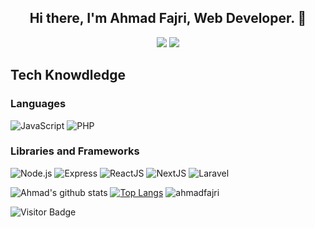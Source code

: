 <h2 align="center"> Hi there, I'm Ahmad Fajri, Web Developer. 👋</h2>

<p align="center">
  <a href="https://www.linkedin.com/in/ahmad-fajri-1899a9118/"><img src="https://img.shields.io/badge/-Ahmad%20Fajri-0077B5?style=flat-square&logo=Linkedin&logoColor=white"/></a>
  <a href="https://www.instagram.com/ahmadfajrii/"><img src="https://img.shields.io/badge/-@ahmadfajrii-333333?style=flat-square&logo=instagram"/></a>
</p>

## Tech Knowdledge

### Languages
![JavaScript](https://img.shields.io/badge/-JavaScript-333333?style=flat&logo=javascript)
![PHP](https://img.shields.io/badge/-PHP-333333?style=flat&logo=php)

### Libraries and Frameworks
![Node.js](https://img.shields.io/badge/-Node.js-333333?style=flat&logo=node.js)
![Express](https://img.shields.io/badge/-Express-333333?style=flat&logo=express)
![ReactJS](https://img.shields.io/badge/-React.js-333333?style=flat&logo=react)
![NextJS](https://img.shields.io/badge/-Next.js-333333?style=flat&logo=next.js)
![Laravel](https://img.shields.io/badge/-Laravel-333333?style=flat&logo=laravel)

![Ahmad's github stats](https://github-readme-stats.vercel.app/api?username=ahmadfajri&show_icons=true&hide_border=true&theme=tokyonight) 
[![Top Langs](https://github-readme-stats.vercel.app/api/top-langs/?username=ahmadfajri&layout=compact&hide_border=true&theme=tokyonight)](https://github.com/ahmadfajri/github-readme-stats)
<img src="https://github-readme-streak-stats.herokuapp.com/?user=ahmadfajri&hide_border=true&theme=tokyonight" alt="ahmadfajri" />

![Visitor Badge](https://visitor-badge.laobi.icu/badge?page_id=ahmadfajri)

